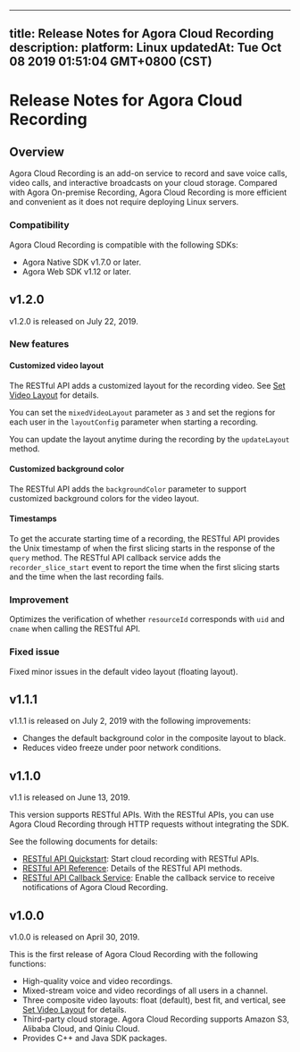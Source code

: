 
---
title: Release Notes for Agora Cloud Recording
description: 
platform: Linux
updatedAt: Tue Oct 08 2019 01:51:04 GMT+0800 (CST)
---
# Release Notes for Agora Cloud Recording
## Overview

Agora Cloud Recording is an add-on service to record and save voice calls, video calls, and interactive broadcasts on your cloud storage. Compared with Agora On-premise Recording, Agora Cloud Recording is more efficient and convenient as it does not require deploying Linux servers.

### Compatibility

Agora Cloud Recording is compatible with the following SDKs:

- Agora Native SDK v1.7.0 or later.
- Agora Web SDK v1.12 or later.

## v1.2.0

v1.2.0 is released on July 22, 2019. 

### New features

#### Customized video layout

The RESTful API adds a customized layout for the recording video. See [Set Video Layout](../../en/cloud-recording/cloud_layout_guide.md) for details.

You can set the `mixedVideoLayout` parameter as `3` and set the regions for each user in the `layoutConfig` parameter when starting a recording.

You can update the layout anytime during the recording by the `updateLayout` method.

#### Customized background color

The RESTful API adds the `backgroundColor` parameter to support customized background colors for the video layout. 

#### Timestamps

To get the accurate starting time of a recording, the RESTful API provides the Unix timestamp of when the first slicing starts in the response of the `query` method.  The RESTful API callback service adds the `recorder_slice_start` event to report the time when the first slicing starts and the time when the last recording fails.

### Improvement

Optimizes the verification of whether `resourceId` corresponds with `uid` and `cname` when calling the RESTful API.

### Fixed issue

Fixed minor issues in the default video layout (floating layout).

## v1.1.1

v1.1.1 is released on July 2, 2019 with the following improvements:

- Changes the default background color in the composite layout to black.
- Reduces video freeze under poor network conditions.

## v1.1.0

v1.1 is released on June 13, 2019.

This version supports RESTful APIs. With the RESTful APIs, you can use Agora Cloud Recording through HTTP requests without integrating the SDK.

See the following documents for details:

- [RESTful API Quickstart](../../en/cloud-recording/cloud_recording_rest.md): Start cloud recording with RESTful APIs.
- [RESTful API Reference](../../en/cloud-recording/cloud_recording_api_rest.md): Details of the RESTful API methods.
- [RESTful API Callback Service](../../en/cloud-recording/cloud_recording_callback_rest.md): Enable the callback service to receive notifications of Agora Cloud Recording. 

## v1.0.0

v1.0.0 is released on April 30, 2019.

This is the first release of Agora Cloud Recording with the following functions:

- High-quality voice and video recordings.
- Mixed-stream voice and video recordings of all users in a channel.
- Three composite video layouts: float (default), best fit, and vertical, see [Set Video Layout](../../en/cloud-recording/cloud_layout_guide.md) for details.
- Third-party cloud storage. Agora Cloud Recording supports Amazon S3, Alibaba Cloud, and Qiniu Cloud.
- Provides C++ and Java SDK packages.
